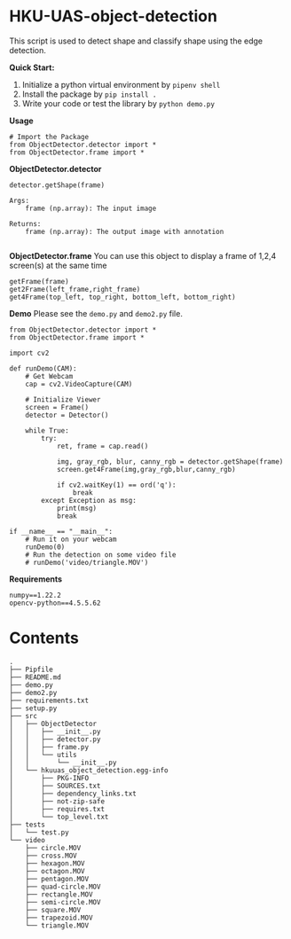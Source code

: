 # HKU-UAS-object-detection
This script is used to detect shape and classify shape using the edge detection.


**Quick Start:**
1. Initialize a python virtual environment by `pipenv shell`
2. Install the package by `pip install .`
3. Write your code or test the library by `python demo.py`


**Usage**
```
# Import the Package
from ObjectDetector.detector import *
from ObjectDetector.frame import *
```

**ObjectDetector.detector**
```
detector.getShape(frame)

Args:
    frame (np.array): The input image

Returns:
    frame (np.array): The output image with annotation
    
```

**ObjectDetector.frame**
You can use this object to display a frame of 1,2,4 screen(s) at the same time

```
getFrame(frame)
get2Frame(left_frame,right_frame)
get4Frame(top_left, top_right, bottom_left, bottom_right)
```

**Demo**
Please see the `demo.py` and `demo2.py` file.
```
from ObjectDetector.detector import *
from ObjectDetector.frame import *

import cv2

def runDemo(CAM):
    # Get Webcam
    cap = cv2.VideoCapture(CAM)

    # Initialize Viewer
    screen = Frame()
    detector = Detector()

    while True:
        try:
            ret, frame = cap.read()

            img, gray_rgb, blur, canny_rgb = detector.getShape(frame)
            screen.get4Frame(img,gray_rgb,blur,canny_rgb)

            if cv2.waitKey(1) == ord('q'):
                break
        except Exception as msg:
            print(msg)
            break

if __name__ == "__main__":
    # Run it on your webcam
    runDemo(0)
    # Run the detection on some video file
    # runDemo('video/triangle.MOV')
```

**Requirements**
```
numpy==1.22.2
opencv-python==4.5.5.62
```

# Contents
```
.
├── Pipfile
├── README.md
├── demo.py
├── demo2.py
├── requirements.txt
├── setup.py
├── src
│   ├── ObjectDetector
│   │   ├── __init__.py
│   │   ├── detector.py
│   │   ├── frame.py
│   │   └── utils
│   │       └── __init__.py
│   └── hkuuas_object_detection.egg-info
│       ├── PKG-INFO
│       ├── SOURCES.txt
│       ├── dependency_links.txt
│       ├── not-zip-safe
│       ├── requires.txt
│       └── top_level.txt
├── tests
│   └── test.py
└── video
    ├── circle.MOV
    ├── cross.MOV
    ├── hexagon.MOV
    ├── octagon.MOV
    ├── pentagon.MOV
    ├── quad-circle.MOV
    ├── rectangle.MOV
    ├── semi-circle.MOV
    ├── square.MOV
    ├── trapezoid.MOV
    └── triangle.MOV
```
